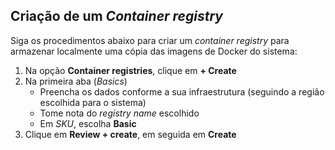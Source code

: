 ﻿## Criação de um *Container registry*

Siga os procedimentos abaixo para criar um *container registry* para armazenar localmente uma cópia das imagens de Docker do sistema:

1. Na opção **Container registries**, clique em **+ Create**
1. Na primeira aba (*Basics*)
   * Preencha os dados conforme a sua infraestrutura (seguindo a região escolhida para o sistema)
   * Tome nota do *registry name* escolhido
   * Em *SKU*, escolha **Basic**
1. Clique em **Review + create**, em seguida em **Create**
